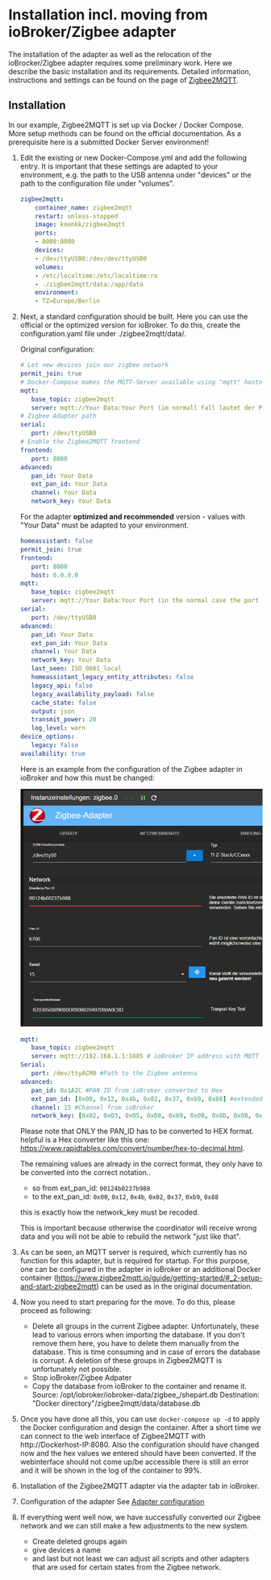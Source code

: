 # Installation incl. moving from ioBroker/Zigbee adapter

The installation of the adapter as well as the relocation of the ioBrocker/Zigbee adapter requires some preliminary work. Here we describe the basic installation and its requirements. Detailed information, instructions and settings can be found on the page of [Zigbee2MQTT](https://www.zigbee2mqtt.io/guide/getting-started/).

## Installation

In our example, Zigbee2MQTT is set up via Docker / Docker Compose. More setup methods can be found on the official documentation. As a prerequisite here is a submitted Docker Server environment!

1. Edit the existing or new Docker-Compose.yml and add the following entry.
   It is important that these settings are adapted to your environment, e.g. the path to the USB antenna under "devices" or the path to the configuration file under "volumes".

    ```yml
    zigbee2mqtt:
        container_name: zigbee2mqtt
        restart: unless-stopped
        image: koenkk/zigbee2mqtt
        ports:
        - 8080:8080
        devices:
        - /dev/ttyUSB0:/dev/dev/ttyUSB0
        volumes:
        - /etc/localtime:/etc/localtime:ro
        - ./zigbee2mqtt/data:/app/data
        environment:
        - TZ=Europe/Berlin
    ```

2. Next, a standard configuration should be built.
   Here you can use the official or the optimized version for ioBroker.
   To do this, create the configuration.yaml file under ./zigbee2mqtt/data/.
   
   Original configuration:

   ```yml
   # Let new devices join our zigbee network
   permit_join: true
   # Docker-Compose makes the MQTT-Server available using "mqtt" hostname
   mqtt:
      base_topic: zigbee2mqtt
      server: mqtt://Your Data:Your Port (im normall Fall lautet der Port : 1885)
   # Zigbee Adapter path
   serial:
      port: /dev/ttyUSB0
   # Enable the Zigbee2MQTT frontend
   frontend:
      port: 8080
   advanced:
      pan_id: Your Data
      ext_pan_id: Your Data
      channel: Your Data
      network_key: Your Data
   ```

   For the adapter **optimized and recommended** version - values with "Your Data" must be adapted to your environment.

   ```yml
   homeassistant: false
   permit_join: true
   frontend:
      port: 8080
      host: 0.0.0.0
   mqtt:
      base_topic: zigbee2mqtt
      server: mqtt://Your Data:Your Port (in the normal case the port is : 1885)
   serial:
      port: /dev/ttyUSB0
   advanced:
      pan_id: Your Data
      ext_pan_id: Your Data
      channel: Your Data
      network_key: Your Data
      last_seen: ISO_8601_local
      homeassistant_legacy_entity_attributes: false
      legacy_api: false
      legacy_availability_payload: false
      cache_state: false
      output: json
      transmit_power: 20
      log_level: warn
   device_options:
      legacy: false
   availability: true
   ```
    Here is an example from the configuration of the Zigbee adapter in ioBroker and how this must be changed:

   ![Zigbee configuration](../img/zigbeeAdpter.png)

   ```yml
   mqtt:
      base_topic: zigbee2mqtt
      server: mqtt://192.168.1.1:1885 # ioBroker IP address with MQTT adapter or MQTT server see Zigbee2MQTT docu
   Serial:
      port: /dev/ttyACM0 #Path to the Zigbee antenna
   advanced:
      pan_id: 0x1A2C #PAN ID from ioBroker converted to Hex
      ext_pan_id: [0x00, 0x12, 0x4b, 0x02, 0x37, 0xb9, 0x88] #extended PAN ID from the ioBroker and in the notation [0xDD, 0xDD, 0xDD, 0xDD, 0xDD, 0xDD, 0xDD, 0xDD]
      channel: 15 #Channel from ioBroker
      network_key: [0x02, 0x03, 0x05, 0x08, 0x09, 0x0B, 0x0D, 0x0B, 0x00, 0x02, 0x04, 0x07, 0x08, 0x0A, 0x0C, 0x0D] # Network key/transport key and in the notation [0xDD, 0xDD, 0xDD, 0xDD, 0xDD, 0xDD, 0xDD, 0xDD]
   ```
   Please note that ONLY the PAN_ID has to be converted to HEX format.
   helpful is a Hex converter like this one: https://www.rapidtables.com/convert/number/hex-to-decimal.html.
   
    The remaining values are already in the correct format, they only have to be converted into the correct notation..     
   - so from ext_pan_id: 
   `00124b0237b988`     
   - to the ext_pan_id: 
   `0x00`, `0x12`, `0x4b`, `0x02`, `0x37`, `0xb9`, `0x88`
   
   this is exactly how the network_key must be recoded.
   
   This is important because otherwise the coordinator will receive wrong data and you will not be able to rebuild the network "just like that".

3. As can be seen, an MQTT server is required, which currently has no function for this adapter, but is     required for startup. For this purpose, one can be configured in the adapter in ioBroker or an additional Docker container (https://www.zigbee2mqtt.io/guide/getting-started/#_2-setup-and-start-zigbee2mqtt) can be used as in the original documentation.

4. Now you need to start preparing for the move. To do this, please proceed as following:
   - Delete all groups in the current Zigbee adapter. Unfortunately, these lead to various errors when importing the database. If you don't remove them here, you have to delete them manually from the database. This is time consuming and in case of errors the database is corrupt. A deletion of these groups in Zigbee2MQTT is unfortunately not possible.
   - Stop ioBroker/Zigbee Adpater
   - Copy the database from ioBroker to the container and rename it. 
   Source: /opt/iobroker/iobroker-data/zigbee_/shepart.db
   Destination: "Docker directory"/zigbee2mqtt/data/database.db


5. Once you have done all this, you can use `docker-compose up -d` to apply the Docker configuration and design the container.
   After a short time we can connect to the web interface of Zigbee2MQTT with http://Dockerhost-IP:8080. Also the configuration should have changed now and the hex values we entered should have been converted. If the webinterface should not come up/be accessible there is still an error and it will be shown in the log of the container to 99%.

6. Installation of the Zigbee2MQTT adapter via the adapter tab in ioBroker.

7. Configuration of the adapter See [Adapter configuration](./EN/EN_AdapterConfig.md)

8. If everything went well now, we have successfully converted our Zigbee network and we can still make a few adjustments to the new system.
   - Create deleted groups again
   - give devices a name
   - and last but not least we can adjust all scripts and other adapters that are used for certain states from the Zigbee network.

